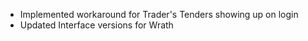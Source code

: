 - Implemented workaround for Trader's Tenders showing up on login
- Updated Interface versions for Wrath
